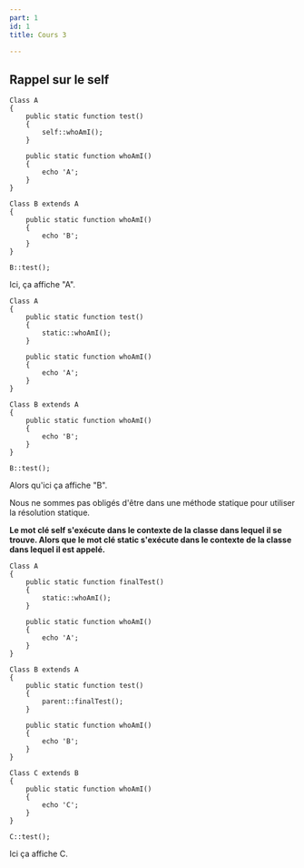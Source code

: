 ```yaml
---
part: 1
id: 1
title: Cours 3

---
```

## Rappel sur le self

    Class A
    {
        public static function test()
        {
            self::whoAmI();
        }
    
        public static function whoAmI()
        {
            echo 'A';
        }
    }
    
    Class B extends A
    {
        public static function whoAmI()
        {
            echo 'B';
        }
    }
    
    B::test();

Ici, ça affiche "A".

    Class A
    {
        public static function test()
        {
            static::whoAmI();
        }
    
        public static function whoAmI()
        {
            echo 'A';
        }
    }
    
    Class B extends A
    {
        public static function whoAmI()
        {
            echo 'B';
        }
    }
    
    B::test();

Alors qu'ici ça affiche "B".

Nous ne sommes pas obligés d'être dans une méthode statique pour utiliser la résolution statique.

**Le mot clé self s'exécute dans le contexte de la classe dans lequel il se trouve. Alors que le mot clé static s'exécute dans le contexte de la classe dans lequel il est appelé.**

    Class A
    {
        public static function finalTest()
        {
            static::whoAmI();
        }
     
        public static function whoAmI()
        {
            echo 'A';
        }
    }
     
    Class B extends A
    {
        public static function test()
        {
            parent::finalTest();
        }
     
        public static function whoAmI()
        {
            echo 'B';
        }
    }
     
    Class C extends B
    {
        public static function whoAmI()
        {
            echo 'C';
        }
    }
     
    C::test();

Ici ça affiche C. 